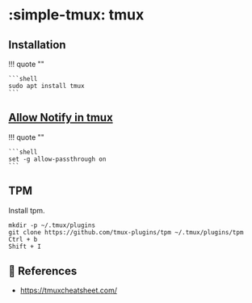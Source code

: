 # :simple-tmux: tmux

## Installation

!!! quote ""

    ```shell
    sudo apt install tmux
    ```

## [Allow Notify in tmux][1]

!!! quote ""

    ```shell
    set -g allow-passthrough on
    ```

## TPM

Install tpm.

```
mkdir -p ~/.tmux/plugins
git clone https://github.com/tmux-plugins/tpm ~/.tmux/plugins/tpm
Ctrl + b
Shift + I
```

## :link: References

- <https://tmuxcheatsheet.com/>

[1]: <https://groups.google.com/a/chromium.org/g/chromium-hterm/c/davGyRBr3l8/m/7BPjaTwQAAAJ>
